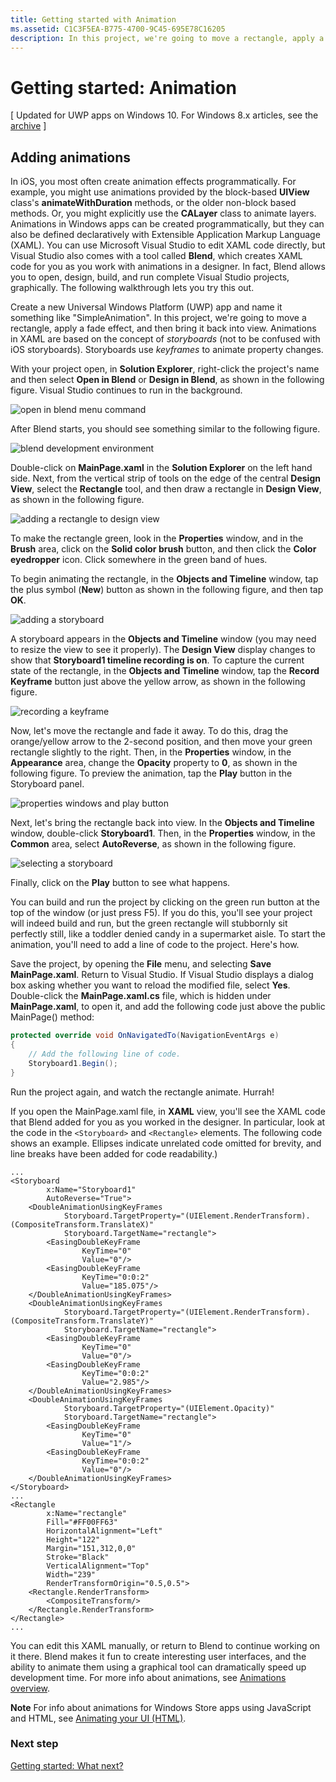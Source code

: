```yaml
---
title: Getting started with Animation
ms.assetid: C1C3F5EA-B775-4700-9C45-695E78C16205
description: In this project, we're going to move a rectangle, apply a fade effect, and then bring it back into view.
---
```


# Getting started: Animation

\[ Updated for UWP apps on Windows 10. For Windows 8.x articles, see the [archive](http://go.microsoft.com/fwlink/p/?linkid=619132) \]

## Adding animations

In iOS, you most often create animation effects programmatically. For example, you might use animations provided by the block-based **UIView** class's **animateWithDuration** methods, or the older non-block based methods. Or, you might explicitly use the **CALayer** class to animate layers. Animations in Windows apps can be created programmatically, but they can also be defined declaratively with Extensible Application Markup Language (XAML). You can use Microsoft Visual Studio to edit XAML code directly, but Visual Studio also comes with a tool called **Blend**, which creates XAML code for you as you work with animations in a designer. In fact, Blend allows you to open, design, build, and run complete Visual Studio projects, graphically. The following walkthrough lets you try this out.

Create a new Universal Windows Platform (UWP) app and name it something like "SimpleAnimation". In this project, we're going to move a rectangle, apply a fade effect, and then bring it back into view. Animations in XAML are based on the concept of *storyboards* (not to be confused with iOS storyboards). Storyboards use *keyframes* to animate property changes.

With your project open, in **Solution Explorer**, right-click the project's name and then select **Open in Blend** or **Design in Blend**, as shown in the following figure. Visual Studio continues to run in the background.

![open in blend menu command](images/ios-to-uwp/vs-open-in-blend.png)

After Blend starts, you should see something similar to the following figure.

![blend development environment](images/ios-to-uwp/blend-1.png)

Double-click on **MainPage.xaml** in the **Solution Explorer** on the left hand side. Next, from the vertical strip of tools on the edge of the central **Design View**, select the **Rectangle** tool, and then draw a rectangle in **Design View**, as shown in the following figure.

![adding a rectangle to design view](images/ios-to-uwp/blend-2.png)

To make the rectangle green, look in the **Properties** window, and in the **Brush** area, click on the **Solid color brush** button, and then click the **Color eyedropper** icon. Click somewhere in the green band of hues.

To begin animating the rectangle, in the **Objects and Timeline** window, tap the plus symbol (**New**) button as shown in the following figure, and then tap **OK**.

![adding a storyboard](images/ios-to-uwp/blend-3.png)

A storyboard appears in the **Objects and Timeline** window (you may need to resize the view to see it properly). The **Design View** display changes to show that **Storyboard1 timeline recording is on**. To capture the current state of the rectangle, in the **Objects and Timeline** window, tap the **Record Keyframe** button just above the yellow arrow, as shown in the following figure.

![recording a keyframe](images/ios-to-uwp/blend-4.png)

Now, let's move the rectangle and fade it away. To do this, drag the orange/yellow arrow to the 2-second position, and then move your green rectangle slightly to the right. Then, in the **Properties** window, in the **Appearance** area, change the **Opacity** property to **0**, as shown in the following figure. To preview the animation, tap the **Play** button in the Storyboard panel.

![properties windows and play button](images/ios-to-uwp/blend-5.png)

Next, let's bring the rectangle back into view. In the **Objects and Timeline** window, double-click **Storyboard1**. Then, in the **Properties** window, in the **Common** area, select **AutoReverse**, as shown in the following figure.

![selecting a storyboard](images/ios-to-uwp/blend-6.png)

Finally, click on the **Play** button to see what happens.

You can build and run the project by clicking on the green run button at the top of the window (or just press F5). If you do this, you'll see your project will indeed build and run, but the green rectangle will stubbornly sit perfectly still, like a toddler denied candy in a supermarket aisle. To start the animation, you'll need to add a line of code to the project. Here's how.

Save the project, by opening the **File** menu, and selecting **Save MainPage.xaml**. Return to Visual Studio. If Visual Studio displays a dialog box asking whether you want to reload the modified file, select **Yes**. Double-click the **MainPage.xaml.cs** file, which is hidden under **MainPage.xaml**, to open it, and add the following code just above the public MainPage() method:

```csharp
protected override void OnNavigatedTo(NavigationEventArgs e)
{
    // Add the following line of code.
    Storyboard1.Begin();
}
```

Run the project again, and watch the rectangle animate. Hurrah!

If you open the MainPage.xaml file, in **XAML** view, you'll see the XAML code that Blend added for you as you worked in the designer. In particular, look at the code in the `<Storyboard>` and `<Rectangle>` elements. The following code shows an example. Ellipses indicate unrelated code omitted for brevity, and line breaks have been added for code readability.)

```xaml
...
<Storyboard 
        x:Name="Storyboard1" 
        AutoReverse="True">
    <DoubleAnimationUsingKeyFrames 
            Storyboard.TargetProperty="(UIElement.RenderTransform).(CompositeTransform.TranslateX)"
            Storyboard.TargetName="rectangle">
        <EasingDoubleKeyFrame 
                KeyTime="0" 
                Value="0"/>
        <EasingDoubleKeyFrame 
                KeyTime="0:0:2" 
                Value="185.075"/>
    </DoubleAnimationUsingKeyFrames>
    <DoubleAnimationUsingKeyFrames 
            Storyboard.TargetProperty="(UIElement.RenderTransform).(CompositeTransform.TranslateY)" 
            Storyboard.TargetName="rectangle">
        <EasingDoubleKeyFrame 
                KeyTime="0" 
                Value="0"/>
        <EasingDoubleKeyFrame 
                KeyTime="0:0:2" 
                Value="2.985"/>
    </DoubleAnimationUsingKeyFrames>
    <DoubleAnimationUsingKeyFrames 
            Storyboard.TargetProperty="(UIElement.Opacity)" 
            Storyboard.TargetName="rectangle">
        <EasingDoubleKeyFrame 
                KeyTime="0" 
                Value="1"/>
        <EasingDoubleKeyFrame 
                KeyTime="0:0:2"
                Value="0"/>
    </DoubleAnimationUsingKeyFrames>
</Storyboard>
...
<Rectangle 
        x:Name="rectangle" 
        Fill="#FF00FF63" 
        HorizontalAlignment="Left" 
        Height="122" 
        Margin="151,312,0,0" 
        Stroke="Black" 
        VerticalAlignment="Top" 
        Width="239" 
        RenderTransformOrigin="0.5,0.5">
    <Rectangle.RenderTransform>
        <CompositeTransform/>
    </Rectangle.RenderTransform>
</Rectangle>
...
```

You can edit this XAML manually, or return to Blend to continue working on it there. Blend makes it fun to create interesting user interfaces, and the ability to animate them using a graphical tool can dramatically speed up development time. For more info about animations, see [Animations overview](https://msdn.microsoft.com/library/windows/apps/mt187350).

**Note**  For info about animations for Windows Store apps using JavaScript and HTML, see [Animating your UI (HTML)](https://msdn.microsoft.com/library/windows/apps/hh465165).

### Next step

[Getting started: What next?](getting-started-what-next.md)


<!--HONumber=Jun16_HO1-->


